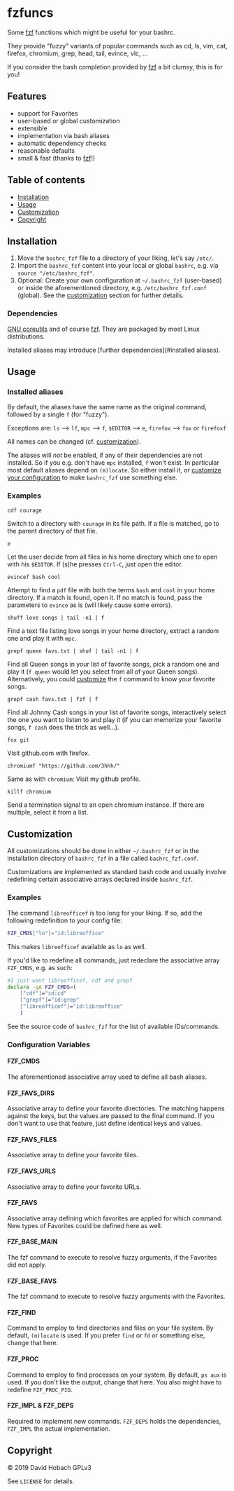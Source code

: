 # fzfuncs

Some [fzf](https://github.com/junegunn/fzf/) functions which might be useful for your bashrc.

They provide "fuzzy" variants of popular commands such as cd, ls, vim, cat, firefox, chromium, grep, head, tail, evince, vlc, ...

If you consider the bash completion provided by [fzf](https://github.com/junegunn/fzf/) a bit clumsy, this is for you!

## Features

- support for Favorites
- user-based or global customization
- extensible
- implementation via bash aliases
- automatic dependency checks
- reasonable defaults
- small & fast (thanks to [fzf](https://github.com/junegunn/fzf/)!)

## Table of contents

- [Installation](#installation)
- [Usage](#usage)
- [Customization](#customization)
- [Copyright](#copyright)

## Installation

1. Move the `bashrc_fzf` file to a directory of your liking, let's say `/etc/`.
2. Import the `bashrc_fzf` content into your local or global `bashrc`, e.g. via `source "/etc/bashrc_fzf"`.
3. Optional: Create your own configuration at `~/.bashrc_fzf` (user-based) or inside the aforementioned directory, e.g. `/etc/bashrc_fzf.conf` (global). See the [customization](#customization) section for further details.

### Dependencies

[GNU coreutils](https://www.gnu.org/software/coreutils/) and of course [fzf](https://github.com/junegunn/fzf/). They are packaged by most Linux distributions.

Installed aliases may introduce [further dependencies](#installed aliases).

## Usage

### Installed aliases

By default, the aliases have the same name as the original command, followed by a single `f` (for "fuzzy").

Exceptions are: `ls` --> `lf`, `mpc` --> `f`, `$EDITOR` --> `e`, `firefox` --> `fox` or `firefoxf`

All names can be changed (cf. [customization](#customization)).

The aliases will _not_ be enabled, if any of their dependencies are not installed. So if you e.g. don't have `mpc` installed, `f` won't exist. In particular most default aliases depend on `(m)locate`. So either install it, or [customize your configuration](#customization) to make `bashrc_fzf` use something else.

### Examples

```
cdf courage
```
Switch to a directory with `courage` in its file path. If a file is matched, go to the parent directory of that file.

```
e
```
Let the user decide from all files in his home directory which one to open with his `$EDITOR`. If (s)he presses `Ctrl-C`, just open the editor.

```
evincef bash cool
```
Attempt to find a `pdf` file with both the terms `bash` and `cool` in your home directory. If a match is found, open it. If no match is found, pass the parameters to `evince` as is (will likely cause some errors).

```
shuff love songs | tail -n1 | f
```
Find a text file listing love songs in your home directory, extract a random one and play it with `mpc`.

```
grepf queen favs.txt | shuf | tail -n1 | f
```
Find all Queen songs in your list of favorite songs, pick a random one and play it (`f queen` would let you select from all of your Queen songs). Alternatively, you could [customize](#customization) the `f` command to know your favorite songs.

```
grepf cash favs.txt | fzf | f
```
Find all Johnny Cash songs in your list of favorite songs, interactively select the one you want to listen to and play it (if you can memorize your favorite songs, `f cash` does the trick as well...).

```
fox git
```
Visit github.com with firefox.

```
chromiumf "https://github.com/3hhh/"
```
Same as with `chromium`: Visit my github profile.

```
killf chromium
```
Send a termination signal to an open chromium instance. If there are multiple, select it from a list.

## Customization

All customizations should be done in either `~/.bashrc_fzf` or in the installation directory of `bashrc_fzf` in a file called `bashrc_fzf.conf`.

Customizations are implemented as standard bash code and usually involve redefining certain associative arrays declared inside `bashrc_fzf`.

### Examples

The command `libreofficef` is too long for your liking. If so, add the following redefinition to your config file:
```bash
FZF_CMDS["lo"]="id:libreoffice"
```
This makes `libreofficef` available as `lo` as well.

If you'd like to redefine all commands, just redeclare the associative array `FZF_CMDS`, e.g. as such:
```bash
#I just want libreofficef, cdf and grepf
declare -gA FZF_CMDS=(
	["cdf"]="id:cd"
	["grepf"]="id:grep"
	["libreofficef"]="id:libreoffice"
	)
```
See the source code of `bashrc_fzf` for the list of available IDs/commands.

### Configuration Variables

#### FZF\_CMDS
The aforementioned associative array used to define all bash aliases.

#### FZF\_FAVS\_DIRS
Associative array to define your favorite directories. The matching happens against the keys, but the values are passed to the final command. If you don't want to use that feature, just define identical keys and values.

#### FZF\_FAVS\_FILES
Associative array to define your favorite files.

#### FZF\_FAVS\_URLS
Associative array to define your favorite URLs.

#### FZF\_FAVS
Associative array defining which favorites are applied for which command. New types of Favorites could be defined here as well.

#### FZF\_BASE\_MAIN
The fzf command to execute to resolve fuzzy arguments, if the Favorites did not apply.

#### FZF\_BASE\_FAVS
The fzf command to execute to resolve fuzzy arguments with the Favorites.

#### FZF\_FIND
Command to employ to find directories and files on your file system. By default, `(m)locate` is used. If you prefer `find` or `fd` or something else, change that here.

#### FZF\_PROC
Command to employ to find processes on your system. By default, `ps aux` is used. If you don't like the output, change that here. You also might have to redefine `FZF_PROC_PID`.

#### FZF\_IMPL & FZF\_DEPS
Required to implement new commands. `FZF_DEPS` holds the dependencies, `FZF_IMPL` the actual implementation.

## Copyright

© 2019 David Hobach
GPLv3

See `LICENSE` for details.
